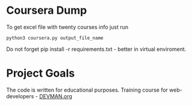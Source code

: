 # Coursera Dump

To get excel file with twenty courses info just run
```
python3 coursera.py output_file_name
```
Do not forget pip install -r requirements.txt - better in virtual enviroment.


# Project Goals

The code is written for educational purposes. Training course for web-developers - [DEVMAN.org](https://devman.org)
